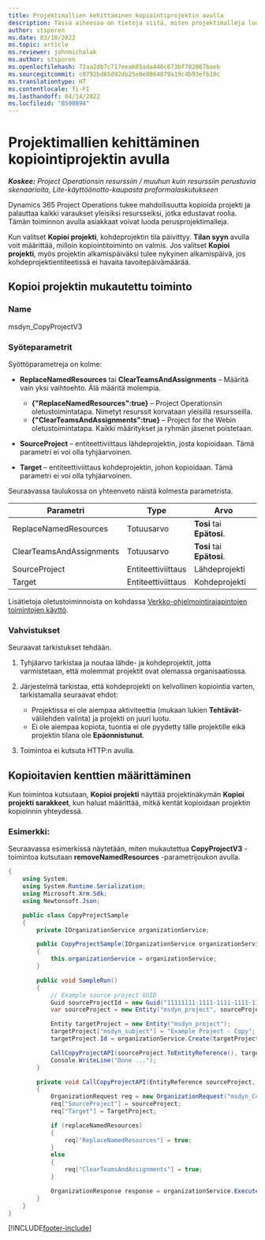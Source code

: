 ```yaml
---
title: Projektimallien kehittäminen kopiointiprojektin avulla
description: Tässä aiheessa on tietoja siitä, miten projektimalleja luodaan kopioi projekti -mukautetun toiminnon avulla.
author: stsporen
ms.date: 03/10/2022
ms.topic: article
ms.reviewer: johnmichalak
ms.author: stsporen
ms.openlocfilehash: 72aa2db7c717eeab85ada448c673bf702087baeb
ms.sourcegitcommit: c0792bd65d92db25e0e8864879a19c4b93efb10c
ms.translationtype: HT
ms.contentlocale: fi-FI
ms.lasthandoff: 04/14/2022
ms.locfileid: "8590894"
---
```

# <a name="develop-project-templates-with-copy-project"></a>Projektimallien kehittäminen kopiointiprojektin avulla

_**Koskee:** Project Operationsin resurssiin / muuhun kuin resurssiin perustuvia skenaarioita, Lite-käyttöönotto-kaupasta proformalaskutukseen_

Dynamics 365 Project Operations tukee mahdollisuutta kopioida projekti ja palauttaa kaikki varaukset yleisiksi resursseiksi, jotka edustavat roolia. Tämän toiminnon avulla asiakkaat voivat luoda perusprojektimalleja.

Kun valitset **Kopioi projekti**, kohdeprojektin tila päivittyy. **Tilan syyn** avulla voit määrittää, milloin kopiointitoiminto on valmis. Jos valitset **Kopioi projekti**, myös projektin alkamispäiväksi tulee nykyinen alkamispäivä, jos kohdeprojektientiteetissä ei havaita tavoitepäivämäärää.

## <a name="copy-project-custom-action"></a>Kopioi projektin mukautettu toiminto

### <a name="name"></a>Name 

msdyn\_CopyProjectV3

### <a name="input-parameters"></a>Syöteparametrit

Syöttöparametreja on kolme:

- **ReplaceNamedResources** tai **ClearTeamsAndAssignments** – Määritä vain yksi vaihtoehto. Älä määritä molempia.

    - **\{"ReplaceNamedResources":true\}** – Project Operationsin oletustoimintatapa. Nimetyt resurssit korvataan yleisillä resursseilla.
    - **\{"ClearTeamsAndAssignments":true\}** – Project for the Webin oletustoimintatapa. Kaikki määritykset ja ryhmän jäsenet poistetaan.

- **SourceProject** – entiteettiviittaus lähdeprojektin, josta kopioidaan. Tämä parametri ei voi olla tyhjäarvoinen.
- **Target** – entiteettiviittaus kohdeprojektin, johon kopioidaan. Tämä parametri ei voi olla tyhjäarvoinen.

Seuraavassa taulukossa on yhteenveto näistä kolmesta parametrista.

| Parametri                | Type             | Arvo                 |
|--------------------------|------------------|-----------------------|
| ReplaceNamedResources    | Totuusarvo          | **Tosi** tai **Epätosi**. |
| ClearTeamsAndAssignments | Totuusarvo          | **Tosi** tai **Epätosi**. |
| SourceProject            | Entiteettiviittaus | Lähdeprojekti    |
| Target                   | Entiteettiviittaus | Kohdeprojekti    |

Lisätietoja oletustoiminnoista on kohdassa [Verkko-ohjelmointirajapintojen toimintojen käyttö](/powerapps/developer/common-data-service/webapi/use-web-api-actions).

### <a name="validations"></a>Vahvistukset

Seuraavat tarkistukset tehdään.

1. Tyhjäarvo tarkistaa ja noutaa lähde- ja kohdeprojektit, jotta varmistetaan, että molemmat projektit ovat olemassa organisaatiossa.
2. Järjestelmä tarkistaa, että kohdeprojekti on kelvollinen kopiointia varten, tarkistamalla seuraavat ehdot:

    - Projektissa ei ole aiempaa aktiviteettia (mukaan lukien **Tehtävät**-välilehden valinta) ja projekti on juuri luotu.
    - Ei ole aiempaa kopiota, tuontia ei ole pyydetty tälle projektille eikä projektin tilana ole **Epäonnistunut**.

3. Toimintoa ei kutsuta HTTP:n avulla.

## <a name="specify-fields-to-copy"></a>Kopioitavien kenttien määrittäminen

Kun toimintoa kutsutaan, **Kopioi projekti** näyttää projektinäkymän **Kopioi projekti sarakkeet**, kun haluat määrittää, mitkä kentät kopioidaan projektin kopioinnin yhteydessä.

### <a name="example"></a>Esimerkki:

Seuraavassa esimerkissä näytetään, miten mukautettua **CopyProjectV3** -toimintoa kutsutaan **removeNamedResources** -parametrijoukon avulla.

```C#
{
    using System;
    using System.Runtime.Serialization;
    using Microsoft.Xrm.Sdk;
    using Newtonsoft.Json;

    public class CopyProjectSample
    {
        private IOrganizationService organizationService;

        public CopyProjectSample(IOrganizationService organizationService)
        {
            this.organizationService = organizationService;
        }

        public void SampleRun()
        {
            // Example source project GUID
            Guid sourceProjectId = new Guid("11111111-1111-1111-1111-111111111111");
            var sourceProject = new Entity("msdyn_project", sourceProjectId);

            Entity targetProject = new Entity("msdyn_project");
            targetProject["msdyn_subject"] = "Example Project - Copy";
            targetProject.Id = organizationService.Create(targetProject);

            CallCopyProjectAPI(sourceProject.ToEntityReference(), targetProject.ToEntityReference(), copyOption, true, false);
            Console.WriteLine("Done ...");
        }

        private void CallCopyProjectAPI(EntityReference sourceProject, EntityReference TargetProject, bool replaceNamedResources = true, bool clearTeamsAndAssignments = false)
        {
            OrganizationRequest req = new OrganizationRequest("msdyn_CopyProjectV3");
            req["SourceProject"] = sourceProject;
            req["Target"] = TargetProject;

            if (replaceNamedResources)
            {
                req["ReplaceNamedResources"] = true;
            }
            else
            {
                req["ClearTeamsAndAssignments"] = true;
            }

            OrganizationResponse response = organizationService.Execute(req);
        }
    }
}
```

[!INCLUDE[footer-include](../includes/footer-banner.md)]
